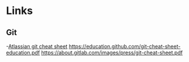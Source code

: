 # Links
## Git

-[Atlassian git cheat sheet](https://www.atlassian.com/git/tutorials/atlassian-git-cheatsheet)
https://education.github.com/git-cheat-sheet-education.pdf
https://about.gitlab.com/images/press/git-cheat-sheet.pdf

